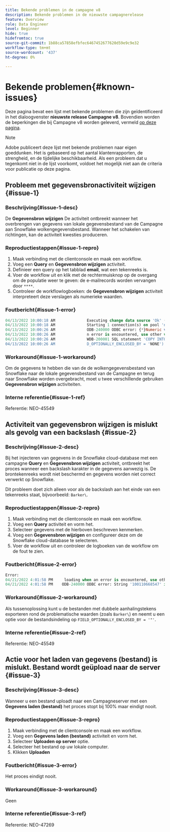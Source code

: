 ```yaml
---
title: Bekende problemen in de campagne v8
description: Bekende problemen in de nieuwste campagnerelease
feature: Overview
role: Data Engineer
level: Beginner
hide: true
hidefromtoc: true
source-git-commit: 1b88ca57858efbfec6467452677620d59e9c9e32
workflow-type: tm+mt
source-wordcount: '437'
ht-degree: 0%

---
```


# Bekende problemen{#known-issues}

Deze pagina bevat een lijst met bekende problemen die zijn geïdentificeerd in het dialoogvenster **nieuwste release Campagne v8**. Bovendien worden de beperkingen die bij Campagne v8 worden geleverd, vermeld [op deze pagina](known-limitations.md).


>[!NOTE]
>
>Adobe publiceert deze lijst met bekende problemen naar eigen goeddunken. Het is gebaseerd op het aantal klantenrapporten, de strengheid, en de tijdelijke beschikbaarheid. Als een probleem dat u tegenkomt niet in de lijst voorkomt, voldoet het mogelijk niet aan de criteria voor publicatie op deze pagina.

## Probleem met gegevensbronactiviteit wijzigen {#issue-1}

### Beschrijving{#issue-1-desc}

De **Gegevensbron wijzigen** De activiteit ontbreekt wanneer het overbrengen van gegevens van lokale gegevensbestand van de Campagne aan Snowflake wolkengegevensbestand. Wanneer het schakelen van richtingen, kan de activiteit kwesties produceren.

### Reproductiestappen{#issue-1-repro}

1. Maak verbinding met de clientconsole en maak een workflow.
1. Voeg een **Query** en **Gegevensbron wijzigen** activiteit.
1. Definieer een query op het tabblad **email**, wat een tekenreeks is.
1. Voer de workflow uit en klik met de rechtermuisknop op de overgang om de populatie weer te geven: de e-mailrecords worden vervangen door `****`.
1. Controleer de workflowlogboeken: de **Gegevensbron wijzigen** activiteit interpreteert deze verslagen als numerieke waarden.

### Foutbericht{#issue-1-error}

```sql
04/13/2022 10:00:18 AM              Executing change data source 'Ok' (step 'Change Data Source')
04/13/2022 10:00:18 AM              Starting 1 connection(s) on pool 'nms:extAccount:ffda tractorsupply_mkt_stage8' (Snowflake, server='adobe-acc_tractorsupply_us_west_2_aws.snowflakecomputing.com', login='tractorsupply_stage8_MKT:tractorsupply_stage8')
04/13/2022 10:00:26 AM              ODB-240000 ODBC error: {*}Numeric value '{*}******{*}{{*}}' is not recognized\{*}   File 'wkf1285541_13_1_0_47504750#458318uploadPart0.chunk.gz', line 1, character 10140   Row 279, column "WKF1285541_13_1_0"["BICUST_ID":1]   If you would like to continue loading when a
04/13/2022 10:00:26 AM              n error is encountered, use other values such as 'SKIP_FILE' or 'CONTINUE' for the ON_ERROR option. For more information on loading options, please run 'info loading_data' in a SQL client. SQLState: 22018
04/13/2022 10:00:26 AM              WDB-200001 SQL statement 'COPY INTO wkf1285541_13_1_0 (SACTIVE, SADDRESS1, SADDRESS2, BICUST_ID, SEMAIL) FROM ( SELECT $1, $2, $3, $4, $5 FROM $$@BULK_wkf1285541_13_1_0$$) FILE_FORMAT = ( TYPE = CSV RECORD_DELIMITER = '\x02' FIELD_DELIMITER = '\x01' FIEL
04/13/2022 10:00:26 AM              D_OPTIONALLY_ENCLOSED_BY = 'NONE') ON_ERROR = ABORT_STATEMENT PURGE = TRUE' could not be executed.
```

### Workaround{#issue-1-workaround}

Om de gegevens te hebben die van de de wolkengegevensbestand van Snowflake naar de lokale gegevensbestand van de Campagne en terug naar Snowflake worden overgebracht, moet u twee verschillende gebruiken **Gegevensbron wijzigen** activiteiten.

### Interne referentie{#issue-1-ref}

Referentie: NEO-45549



## Activiteit van gegevensbron wijzigen is mislukt als gevolg van een backslash {#issue-2}

### Beschrijving{#issue-2-desc}

Bij het injecteren van gegevens in de Snowflake cloud-database met een campagne **Query** en **Gegevensbron wijzigen** activiteit, ontbreekt het proces wanneer een backslash karakter in de gegevens aanwezig is. De brontekenreeks wordt niet beschermd en gegevens worden niet correct verwerkt op Snowflake.

Dit probleem doet zich alleen voor als de backslash aan het einde van een tekenreeks staat, bijvoorbeeld: `Barker\`.


### Reproductiestappen{#issue-2-repro}

1. Maak verbinding met de clientconsole en maak een workflow.
1. Voeg een **Query** activiteit en vorm het.
1. Selecteer gegevens met de hierboven beschreven kenmerken.
1. Voeg een **Gegevensbron wijzigen** en configureer deze om de Snowflake cloud-database te selecteren.
1. Voer de workflow uit en controleer de logboeken van de workflow om de fout te zien.


### Foutbericht{#issue-2-error}

```sql
Error:
04/21/2022 4:01:58 PM     loading when an error is encountered, use other values such as 'SKIP_FILE' or 'CONTINUE' for the ON_ERROR option. For more information on loading options, please run 'info loading_data' in a SQL client. SQLState: 22000
04/21/2022 4:01:58 PM    ODB-240000 ODBC error: String '100110668547' is too long and would be truncated   File 'wkf1656797_21_1_3057430574#458516uploadPart0.chunk.gz', line 1, character 0   Row 90058, column "WKF1656797_21_1"["SCARRIER_ROUTE":13]   If you would like to continue
```

### Workaround{#issue-2-workaround}

Als tussenoplossing kunt u de bestanden met dubbele aanhalingstekens exporteren rond de problematische waarden (zoals `Barker\`) en neemt u een optie voor de bestandsindeling op `FIELD_OPTIONALLY_ENCLOSED_BY = '"'`.

### Interne referentie{#issue-2-ref}

Referentie: NEO-45549


## Actie voor het laden van gegevens (bestand) is mislukt. Bestand wordt geüpload naar de server {#issue-3}

### Beschrijving{#issue-3-desc}

Wanneer u een bestand uploadt naar een Campagneserver met een **Gegevens laden (bestand)** het proces stopt bij 100% maar eindigt nooit.

### Reproductiestappen{#issue-3-repro}

1. Maak verbinding met de clientconsole en maak een workflow.
1. Voeg een **Gegevens laden (bestand)** activiteit en vorm het.
1. Selecteer **Uploaden op server** optie.
1. Selecteer het bestand op uw lokale computer.
1. Klikken **Uploaden**


### Foutbericht{#issue-3-error}

Het proces eindigt nooit.

### Workaround{#issue-3-workaround}

Geen

### Interne referentie{#issue-3-ref}

Referentie: NEO-47269